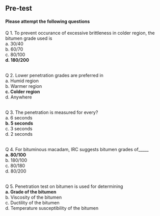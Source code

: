 ## <b> Pre-test</b>
#### Please attempt the following questions

Q 1. To prevent occurance of excessive brittleness in colder region, the bitumen grade used is<br>
a. 30/40<br>
b. 60/70<br>
c. 80/100<br>
<b>d. 180/200</b><br><br>

Q 2. Lower penetration grades are preferred in<br>
a. Humid region<br>
b. Warmer region<br>
<b>c. Colder region</b><br>
d. Anywhere<br><br>

Q 3. The penetration is measured for every?<br>
a. 6 seconds<br>
<b>b. 5 seconds</b><br>
c. 3 seconds<br>
d. 2 seconds<br><br>

Q 4. For bituminous macadam, IRC suggests bitumen grades of_____<br>
<b>a. 80/100</b><br>
b. 180/100<br>
c. 80/180<br>
d. 80/200<br><br>

Q 5. Penetration test on bitumen is used for determining<br>
<b>a. Grade of the bitumen</b><br>
b. Viscosity of the bitumen<br>
c. Ductility of the bitumen<br>
d. Temperature susceptibility of the bitumen<br><br>
